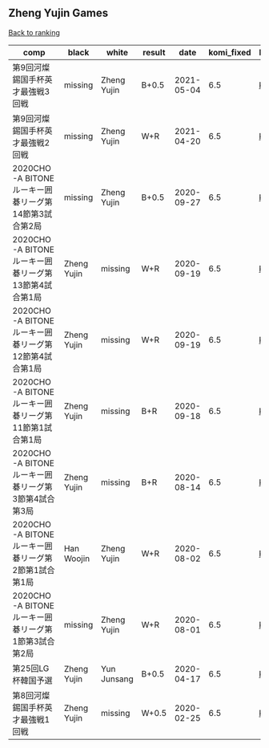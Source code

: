 ## Zheng Yujin Games

[Back to ranking](../../index.md)




| **comp** | **black** | **white** | **result** | **date** | **komi_fixed** | **kifu** | 
| --- | --- | --- | --- | --- | --- | --- |
| 第9回河燦錫国手杯英才最強戦3回戦 | missing | Zheng Yujin | B+0.5 | 2021-05-04 | 6.5 | [Kifu](https://kifudepot.net/kifucontents.php?id=uFrg2JXRK7Ae6bTa%2F0iNkQ%3D%3D) | 
| 第9回河燦錫国手杯英才最強戦2回戦 | missing | Zheng Yujin | W+R | 2021-04-20 | 6.5 | [Kifu](https://kifudepot.net/kifucontents.php?id=X3BSrxKQuXR16s98KqNjUA%3D%3D) | 
| 2020CHO-A BITONEルーキー囲碁リーグ第14節第3試合第2局 | missing | Zheng Yujin | B+0.5 | 2020-09-27 | 6.5 | [Kifu](https://kifudepot.net/kifucontents.php?id=uqWICgNKfkQLSETOaarnaA%3D%3D) | 
| 2020CHO-A BITONEルーキー囲碁リーグ第13節第4試合第1局 | Zheng Yujin | missing | W+R | 2020-09-19 | 6.5 | [Kifu](https://kifudepot.net/kifucontents.php?id=qqnIDCwMFn0eGSnHcYg3Ow%3D%3D) | 
| 2020CHO-A BITONEルーキー囲碁リーグ第12節第4試合第1局 | Zheng Yujin | missing | W+R | 2020-09-19 | 6.5 | [Kifu](https://kifudepot.net/kifucontents.php?id=vaEK2sz0J9JhF7ABTGqmCg%3D%3D) | 
| 2020CHO-A BITONEルーキー囲碁リーグ第11節第1試合第1局 | Zheng Yujin | missing | B+R | 2020-09-18 | 6.5 | [Kifu](https://kifudepot.net/kifucontents.php?id=6UoToS3u0vJypUpA0%2FZbDQ%3D%3D) | 
| 2020CHO-A BITONEルーキー囲碁リーグ第3節第4試合第3局 | Zheng Yujin | missing | B+R | 2020-08-14 | 6.5 | [Kifu](https://kifudepot.net/kifucontents.php?id=G%2FW8pTvYJyddEGTYsUbe7A%3D%3D) | 
| 2020CHO-A BITONEルーキー囲碁リーグ第2節第1試合第1局 | Han Woojin | Zheng Yujin | W+R | 2020-08-02 | 6.5 | [Kifu](https://kifudepot.net/kifucontents.php?id=5fSsteIPlplqqNiQqUHPzw%3D%3D) | 
| 2020CHO-A BITONEルーキー囲碁リーグ第1節第3試合第2局 | missing | Zheng Yujin | W+R | 2020-08-01 | 6.5 | [Kifu](https://kifudepot.net/kifucontents.php?id=fe5WBh32%2FyZGuexBZzH9UA%3D%3D) | 
| 第25回LG杯韓国予選 | Zheng Yujin | Yun Junsang | B+0.5 | 2020-04-17 | 6.5 | [Kifu](https://kifudepot.net/kifucontents.php?id=3Rqgw%2FY76U%2FF0yolxfrEQA%3D%3D) | 
| 第8回河燦錫国手杯英才最強戦1回戦 | Zheng Yujin | missing | W+0.5 | 2020-02-25 | 6.5 | [Kifu](https://kifudepot.net/kifucontents.php?id=TqmzULpyshUYETzp8LY2Rg%3D%3D) |




